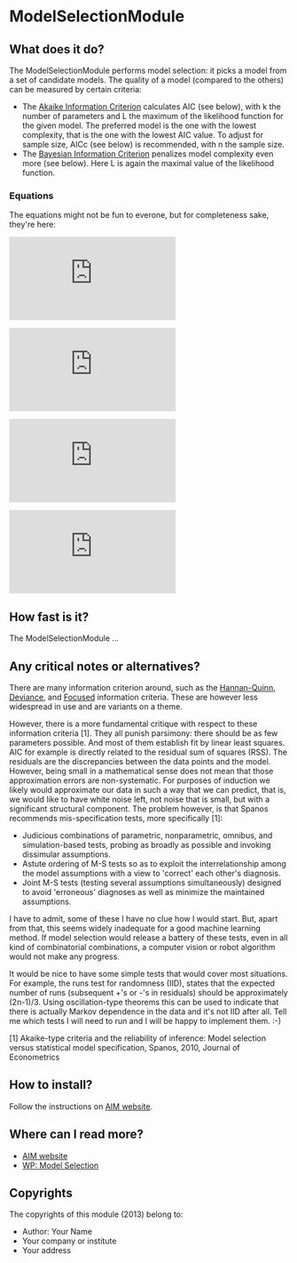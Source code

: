 <!-- Uses markdown syntax for neat display at github. This is the most important thing to your user. Be not afraid that
	you are too long-winded. If you tell someone what the Battacharyya distance is, they probably will appreciate
	that even if they already know. Be also clear about its complexity, say if it is exponential in time or the 
	number of pixels for example. 

	Tips on syntax:
	
	Use pictures:
	  ![picture](https://raw.github.com/git_username/git_repos/master/module_name/some_doc_folder/picture.jpg)

	Use math notation (http://stackoverflow.com/questions/11256433):
	- Experiment on http://latex.codecogs.com/gif.latex?c=\sqrt{E/m} to check your equation
	- Encode the math part c=\sqrt{E/m} on http://www.url-encode-decode.com/urlencode
	- And write it in markdown syntax as:
	   ![equation](http://latex.codecogs.com/gif.latex?c%3D%5Csqrt%7BE%2Fm%7D)
	
	Equations used:
	- AIC=2*k-2*ln(L)
	- AICc=2*k-2*ln(L)+\frac{2*k*(k+1)}{n-k-1}
	- BIC=-2*ln(L)+k*ln(n)
	- L_{max}=\underset{\theta}{\operatorname{max}}\{p(x|\theta,M)\}
-->

# ModelSelectionModule

## What does it do?

The ModelSelectionModule performs model selection: it picks a model from a set of candidate models. The quality of a model (compared to the others) can be measured by certain criteria:

* The [Akaike Information Criterion](https://en.wikipedia.org/wiki/Akaike_information_criterion) calculates AIC (see below), with k the number of parameters and L the maximum of the likelihood function for the given model. The preferred model is the one with the lowest complexity, that is the one with the lowest AIC value. To adjust for sample size, AICc (see below) is recommended, with n the sample size.
* The [Bayesian Information Criterion](https://en.wikipedia.org/wiki/Bayesian_information_criterion) penalizes model complexity even more (see below). Here L is again the maximal value of the likelihood function.

### Equations

The equations might not be fun to everone, but for completeness sake, they're here:

![equation](http://latex.codecogs.com/gif.latex?AIC%3D2*k-2*ln%28L%29)

![equation](http://latex.codecogs.com/gif.latex?AICc%3D2*k-2*ln%28L%29%2B%5Cfrac%7B2*k*%28k%2B1%29%7D%7Bn-k-1%7D) 

![equation](http://latex.codecogs.com/gif.latex?BIC%3D-2*ln%28L%29%2Bk*ln%28n%29)

![equation](http://latex.codecogs.com/gif.latex?L_%7Bmax%7D%3D%5Cunderset%7B%5Ctheta%7D%7B%5Coperatorname%7Bmax%7D%7D%5C%7Bp%28x%7C%5Ctheta%2CM%29%5C%7D)

## How fast is it?

The ModelSelectionModule ...

## Any critical notes or alternatives?

There are many information criterion around, such as the [Hannan-Quinn](https://en.wikipedia.org/wiki/Hannan%E2%80%93Quinn_information_criterion), [Deviance](https://en.wikipedia.org/wiki/Deviance_information_criterion), and [Focused](https://en.wikipedia.org/wiki/Focused_information_criterion) information criteria. These are however less widespread in use and are variants on a theme.

However, there is a more fundamental critique with respect to these information criteria [1]. They all punish parsimony: there should be as few parameters possible. And most of them establish fit by linear least squares. AIC for example is directly related to the residual sum of squares (RSS). The residuals are the discrepancies between the data points and the model. However, being small in a mathematical sense does not mean that those approximation errors are non-systematic. For purposes of induction we likely would approximate our data in such a way that we can predict, that is, we would like to have white noise left, not noise that is small, but with a significant structural component. The problem however, is that Spanos recommends mis-specification tests, more specifically [1]:

* Judicious combinations of parametric, nonparametric, omnibus, and simulation-based tests, probing as broadly as possible and invoking dissimular assumptions.
* Astute ordering of M-S tests so as to exploit the interrelationship among the model assumptions with a view to 'correct' each other's diagnosis.
* Joint M-S tests (testing several assumptions simultaneously) designed to avoid 'erroneous' diagnoses as well as minimize the maintained assumptions.

I have to admit, some of these I have no clue how I would start. But, apart from that, this seems widely inadequate for a good machine learning method. If model selection would release a battery of these tests, even in all kind of combinatorial combinations, a computer vision or robot algorithm would not make any progress.

It would be nice to have some simple tests that would cover most situations. For example, the runs test for randomness (IID), states that the expected number of runs (subsequent +'s or -'s in residuals) should be approximately (2n-1)/3. Using oscillation-type theorems this can be used to indicate that there is actually Markov dependence in the data and it's not IID after all. Tell me which tests I will need to run and I will be happy to implement them. :-)

[1] Akaike-type criteria and the reliability of inference: Model selection versus statistical model specification, Spanos, 2010, Journal of Econometrics

## How to install?

Follow the instructions on [AIM website](http://dobots.github.com/aim-bzr/). 

## Where can I read more?

* [AIM website](http://dobots.github.com/aim-bzr/) 
* [WP: Model Selection](https://en.wikipedia.org/wiki/Model_selection)

## Copyrights
The copyrights of this module (2013) belong to:

- Author: Your Name
- Your company or institute
- Your address

